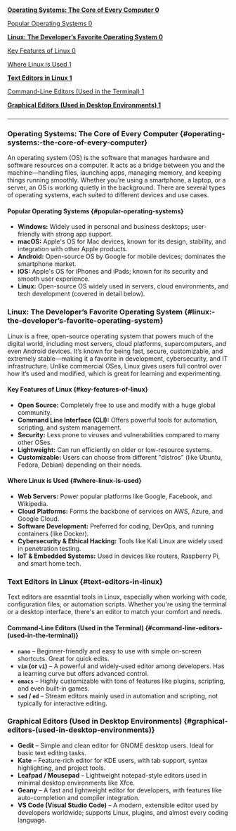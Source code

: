 ### 

**[Operating Systems: The Core of Every Computer	0](#operating-systems:-the-core-of-every-computer)**

[Popular Operating Systems	0](#popular-operating-systems)

[**Linux: The Developer’s Favorite Operating System	0**](#linux:-the-developer’s-favorite-operating-system)

[Key Features of Linux	0](#key-features-of-linux)

[Where Linux is Used	1](#where-linux-is-used)

[**Text Editors in Linux	1**](#text-editors-in-linux)

[Command-Line Editors (Used in the Terminal)	1](#command-line-editors-\(used-in-the-terminal\))

[**Graphical Editors (Used in Desktop Environments)	1**](#graphical-editors-\(used-in-desktop-environments\))

### 

---

### **Operating Systems: The Core of Every Computer** {#operating-systems:-the-core-of-every-computer}

An operating system (OS) is the software that manages hardware and software resources on a computer. It acts as a bridge between you and the machine—handling files, launching apps, managing memory, and keeping things running smoothly. Whether you’re using a smartphone, a laptop, or a server, an OS is working quietly in the background. There are several types of operating systems, each suited to different devices and use cases.

#### **Popular Operating Systems** {#popular-operating-systems}

* **Windows:** Widely used in personal and business desktops; user-friendly with strong app support.  
* **macOS:** Apple's OS for Mac devices, known for its design, stability, and integration with other Apple products.  
* **Android:** Open-source OS by Google for mobile devices; dominates the smartphone market.  
* **iOS:** Apple's OS for iPhones and iPads; known for its security and smooth user experience.  
* **Linux:** Open-source OS widely used in servers, cloud environments, and tech development (covered in detail below).

### **Linux: The Developer’s Favorite Operating System** {#linux:-the-developer’s-favorite-operating-system}

Linux is a free, open-source operating system that powers much of the digital world, including most servers, cloud platforms, supercomputers, and even Android devices. It’s known for being fast, secure, customizable, and extremely stable—making it a favorite in development, cybersecurity, and IT infrastructure. Unlike commercial OSes, Linux gives users full control over how it’s used and modified, which is great for learning and experimenting.

#### 

#### **Key Features of Linux** {#key-features-of-linux}

* **Open Source:** Completely free to use and modify with a huge global community.  
* **Command Line Interface (CLI):** Offers powerful tools for automation, scripting, and system management.  
* **Security:** Less prone to viruses and vulnerabilities compared to many other OSes.  
* **Lightweight:** Can run efficiently on older or low-resource systems.  
* **Customizable:** Users can choose from different "distros" (like Ubuntu, Fedora, Debian) depending on their needs.

#### **Where Linux is Used** {#where-linux-is-used}

* **Web Servers:** Power popular platforms like Google, Facebook, and Wikipedia.  
* **Cloud Platforms:** Forms the backbone of services on AWS, Azure, and Google Cloud.  
* **Software Development:** Preferred for coding, DevOps, and running containers (like Docker).  
* **Cybersecurity & Ethical Hacking:** Tools like Kali Linux are widely used in penetration testing.  
* **IoT & Embedded Systems:** Used in devices like routers, Raspberry Pi, and smart home tech.

### **Text Editors in Linux** {#text-editors-in-linux}

Text editors are essential tools in Linux, especially when working with code, configuration files, or automation scripts. Whether you're using the terminal or a desktop interface, there's an editor to match your comfort and needs.

#### **Command-Line Editors (Used in the Terminal)** {#command-line-editors-(used-in-the-terminal)}

* **`nano`** – Beginner-friendly and easy to use with simple on-screen shortcuts. Great for quick edits.  
* **`vim` (or `vi`)** – A powerful and widely-used editor among developers. Has a learning curve but offers advanced control.  
* **`emacs`** – Highly customizable with tons of features like plugins, scripting, and even built-in games.  
* **`sed` / `ed`** – Stream editors mainly used in automation and scripting, not typically for interactive editing.

### **Graphical Editors (Used in Desktop Environments)** {#graphical-editors-(used-in-desktop-environments)}

* **Gedit** – Simple and clean editor for GNOME desktop users. Ideal for basic text editing tasks.  
* **Kate** – Feature-rich editor for KDE users, with tab support, syntax highlighting, and project tools.  
* **Leafpad / Mousepad** – Lightweight notepad-style editors used in minimal desktop environments like Xfce.  
* **Geany** – A fast and lightweight editor for developers, with features like auto-completion and compiler integration.  
* **VS Code (Visual Studio Code)** – A modern, extensible editor used by developers worldwide; supports Linux, plugins, and almost every coding language.

